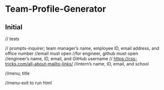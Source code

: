 # Team-Profile-Generator

## Initial

// tests

// prompts-inquirer; team manager’s name, employee ID, email address, and office number
    //email must open 
    //for engineer, github must open
        //engineer’s name, ID, email, and GitHub username
            // https://css-tricks.com/all-about-mailto-links/
        //intern’s name, ID, email, and school

//menu; title

//menu-exit to run html